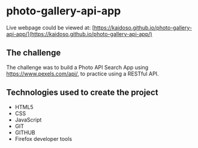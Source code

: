 # photo-gallery-api-app

Live webpage could be viewed at: [https://kaidoso.github.io/photo-gallery-api-app/](https://kaidoso.github.io/photo-gallery-api-app/)

## The challenge

The challenge was to build a Photo API Search App using https://www.pexels.com/api/, to practice using a RESTful API.



## Technologies used to create the project 

<ul>
<li>HTML5</li>
<li>CSS</li>
<li>JavaScript</li>
<li>GIT</li>
<li>GITHUB</li>
<li>Firefox developer tools</li>
</ul>